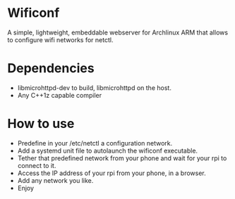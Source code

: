 # Wificonf

A simple, lightweight, embeddable webserver for Archlinux ARM that allows to
configure wifi networks for netctl.

# Dependencies

* libmicrohttpd-dev to build, libmicrohttpd on the host.
* Any C++1z capable compiler

# How to use

* Predefine in your /etc/netctl a configuration network.
* Add a systemd unit file to autolaunch the wificonf executable.
* Tether that predefined network from your phone and wait for your rpi to
  connect to it.
* Access the IP address of your rpi from your phone, in a browser.
* Add any network you like.
* Enjoy
